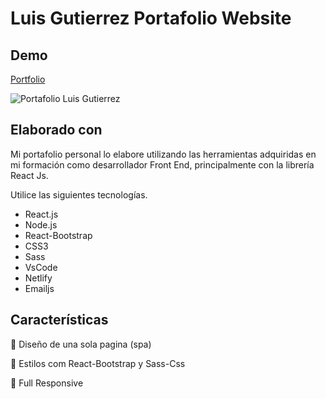 # Luis Gutierrez Portafolio Website

## Demo

[Portfolio](https://luis-gutierrez-react-portfolio.netlify.app/)

![Portafolio Luis Gutierrez](https://firebasestorage.googleapis.com/v0/b/luis-gutierrez-portfolio.appspot.com/o/luis_gutierrez_portfolio_screeshot.png?alt=media&token=f3138c29-7019-421c-96f8-da750ec76f86)

## Elaborado con

Mi portafolio personal lo elabore utilizando las herramientas adquiridas en mi formación como desarrollador Front End, principalmente con la librería React Js.

Utilice las siguientes tecnologías.

- React.js
- Node.js
- React-Bootstrap
- CSS3
- Sass
- VsCode
- Netlify
- Emailjs

## Características

📖 Diseño de una sola pagina (spa)

🎨 Estilos com React-Bootstrap y Sass-Css

📱 Full Responsive
